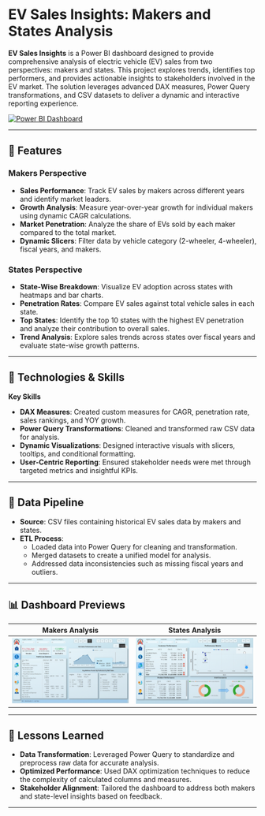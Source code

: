 # EV Sales Insights: Makers and States Analysis

**EV Sales Insights** is a Power BI dashboard designed to provide comprehensive analysis of electric vehicle (EV) sales from two perspectives: makers and states. This project explores trends, identifies top performers, and provides actionable insights to stakeholders involved in the EV market. The solution leverages advanced DAX measures, Power Query transformations, and CSV datasets to deliver a dynamic and interactive reporting experience.

[![Power BI Dashboard](https://img.shields.io/badge/Explore-Live_Dashboard-2CA5E0?style=for-the-badge&logo=powerbi)](https://app.powerbi.com/view?r=eyJrIjoiMjU0NjYxMjQtMzk2MC00NTA2LTg5OWMtY2YwY2JmN2MyZTIwIiwidCI6ImM2ZTU0OWIzLTVmNDUtNDAzMi1hYWU5LWQ0MjQ0ZGM1YjJjNCJ9&pageName=e7d914cfc37091076cbd)

---

## 🚀 Features

### Makers Perspective

- **Sales Performance**: Track EV sales by makers across different years and identify market leaders.
- **Growth Analysis**: Measure year-over-year growth for individual makers using dynamic CAGR calculations.
- **Market Penetration**: Analyze the share of EVs sold by each maker compared to the total market.
- **Dynamic Slicers**: Filter data by vehicle category (2-wheeler, 4-wheeler), fiscal years, and makers.

### States Perspective

- **State-Wise Breakdown**: Visualize EV adoption across states with heatmaps and bar charts.
- **Penetration Rates**: Compare EV sales against total vehicle sales in each state.
- **Top States**: Identify the top 10 states with the highest EV penetration and analyze their contribution to overall sales.
- **Trend Analysis**: Explore sales trends across states over fiscal years and evaluate state-wise growth patterns.

---

## 🔧 Technologies & Skills

**Key Skills**

- **DAX Measures**: Created custom measures for CAGR, penetration rate, sales rankings, and YOY growth.
- **Power Query Transformations**: Cleaned and transformed raw CSV data for analysis.
- **Dynamic Visualizations**: Designed interactive visuals with slicers, tooltips, and conditional formatting.
- **User-Centric Reporting**: Ensured stakeholder needs were met through targeted metrics and insightful KPIs.

---

## 📂 Data Pipeline

- **Source**: CSV files containing historical EV sales data by makers and states.
- **ETL Process**:
  - Loaded data into Power Query for cleaning and transformation.
  - Merged datasets to create a unified model for analysis.
  - Addressed data inconsistencies such as missing fiscal years and outliers.

---

## 📊 Dashboard Previews

| Makers Analysis | States Analysis |
| --------------- | --------------- |
| ![Makers](https://github.com/jaison-1920/Business-Insights-360/blob/main/Finance.png) | ![States](https://github.com/jaison-1920/Business-Insights-360/blob/main/Sales.png) |

---

## 🧠 Lessons Learned

- **Data Transformation**: Leveraged Power Query to standardize and preprocess raw data for accurate analysis.
- **Optimized Performance**: Used DAX optimization techniques to reduce the complexity of calculated columns and measures.
- **Stakeholder Alignment**: Tailored the dashboard to address both makers and state-level insights based on feedback.

---





